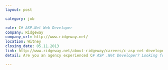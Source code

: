 ```yaml
---
layout: post

category: job

role: C# ASP.Net Web Developer
company: Ridgeway
company_url: http://www.ridgeway.net/
location: Witney
closing_date: 05.11.2013
link: http://www.ridgeway.net/about-ridgeway/careers/c-asp-net-developer-job-vacancy
detail: Are you an agency experienced C# ASP .Net Developer? Looking for a new challenge to enhance your development skills delivering both creative and technically excellent web solutions?

---
```


